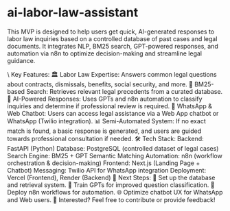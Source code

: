 # ai-labor-law-assistant
This MVP is designed to help users get quick, AI-generated responses to labor law inquiries based on a controlled database of past cases and legal documents. It integrates NLP, BM25 search, GPT-powered responses, and automation via n8n to optimize decision-making and streamline legal guidance.


\ Key Features:
🏛 Labor Law Expertise: Answers common legal questions about contracts, dismissals, benefits, social security, and more.
🔎 BM25-based Search: Retrieves relevant legal precedents from a curated database.
🤖 AI-Powered Responses: Uses GPTs and n8n automation to classify inquiries and determine if professional review is required.
🔗 WhatsApp & Web Chatbot: Users can access legal assistance via a Web App chatbot or WhatsApp (Twilio integration).
📊 Semi-Automated System: If no exact match is found, a basic response is generated, and users are guided towards professional consultation if needed.
🛠 Tech Stack:
Backend: FastAPI (Python)
Database: PostgreSQL (controlled dataset of legal cases)
Search Engine: BM25 + GPT Semantic Matching
Automation: n8n (workflow orchestration & decision-making)
Frontend: Next.js (Landing Page + Chatbot)
Messaging: Twilio API for WhatsApp integration
Deployment: Vercel (Frontend), Render (Backend)
📌 Next Steps:
🚀 Set up the database and retrieval system.
🤖 Train GPTs for improved question classification.
📡 Deploy n8n workflows for automation.
🌐 Optimize chatbot UX for WhatsApp and Web users.
📌 Interested? Feel free to contribute or provide feedback!
